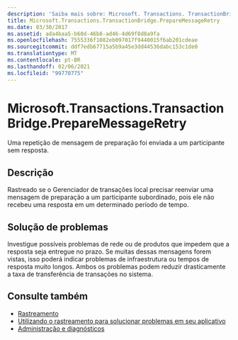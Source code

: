 ```yaml
---
description: 'Saiba mais sobre: Microsoft. Transactions. TransactionBridge. PrepareMessageRetry'
title: Microsoft.Transactions.TransactionBridge.PrepareMessageRetry
ms.date: 03/30/2017
ms.assetid: ada4baa5-b60d-46b8-ad46-4d69f8d8a9fa
ms.openlocfilehash: 7555336f1082eb097017f9440015f6ab201cdeae
ms.sourcegitcommit: ddf7edb67715a5b9a45e3dd44536dabc153c1de0
ms.translationtype: MT
ms.contentlocale: pt-BR
ms.lasthandoff: 02/06/2021
ms.locfileid: "99770775"
---
```

# <a name="microsofttransactionstransactionbridgepreparemessageretry"></a>Microsoft.Transactions.TransactionBridge.PrepareMessageRetry

Uma repetição de mensagem de preparação foi enviada a um participante sem resposta.  
  
## <a name="description"></a>Descrição  

 Rastreado se o Gerenciador de transações local precisar reenviar uma mensagem de preparação a um participante subordinado, pois ele não recebeu uma resposta em um determinado período de tempo.  
  
## <a name="troubleshooting"></a>Solução de problemas  

 Investigue possíveis problemas de rede ou de produtos que impedem que a resposta seja entregue no prazo.  Se muitas dessas mensagens forem vistas, isso poderá indicar problemas de infraestrutura ou tempos de resposta muito longos. Ambos os problemas podem reduzir drasticamente a taxa de transferência de transações no sistema.  
  
## <a name="see-also"></a>Consulte também

- [Rastreamento](index.md)
- [Utilizando o rastreamento para solucionar problemas em seu aplicativo](using-tracing-to-troubleshoot-your-application.md)
- [Administração e diagnósticos](../index.md)
